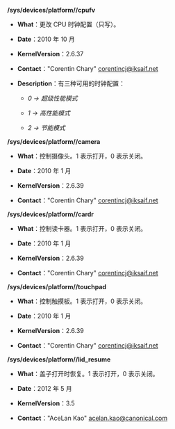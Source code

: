 **/sys/devices/platform/<platform>/cpufv**

- **What**：更改 CPU 时钟配置（只写）。

- **Date**：2010 年 10 月

- **KernelVersion**：2.6.37

- **Contact**："Corentin Chary" <corentincj@iksaif.net>

- **Description**：有三种可用的时钟配置：

    - *0 -> 超级性能模式*

    - *1 -> 高性能模式*

    - *2 -> 节能模式*

**/sys/devices/platform/<platform>/camera**

- **What**：控制摄像头。1 表示打开，0 表示关闭。

- **Date**：2010 年 1 月

- **KernelVersion**：2.6.39

- **Contact**："Corentin Chary" <corentincj@iksaif.net>

**/sys/devices/platform/<platform>/cardr**

- **What**：控制读卡器。1 表示打开，0 表示关闭。

- **Date**：2010 年 1 月

- **KernelVersion**：2.6.39

- **Contact**："Corentin Chary" <corentincj@iksaif.net>

**/sys/devices/platform/<platform>/touchpad**

- **What**：控制触摸板。1 表示打开，0 表示关闭。

- **Date**：2010 年 1 月

- **KernelVersion**：2.6.39

- **Contact**："Corentin Chary" <corentincj@iksaif.net>

**/sys/devices/platform/<platform>/lid_resume**

- **What**：盖子打开时恢复。1 表示打开，0 表示关闭。

- **Date**：2012 年 5 月

- **KernelVersion**：3.5

- **Contact**："AceLan Kao" <acelan.kao@canonical.com>